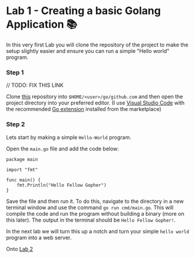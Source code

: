 # Lab 1 - Creating a basic Golang Application :books:

In this very first Lab you will clone the repository of the project to make the setup slightly easier and ensure you can run a simple "Hello world" program.

### Step 1

// TODO: FIX THIS LINK

Clone [this](./) repository into `$HOME/<user>/go/github.com` and then open the project directory into your preferred editor. (I use [Visual Studio Code](https://code.visualstudio.com/) with the recommended [Go extension](https://code.visualstudio.com/docs/languages/go) installed from the marketplace)

### Step 2

Lets start by making a simple `Hello-World` program.

Open the `main.go` file and add the code below:

```golang
package main

import "fmt"

func main() {
    fmt.Println("Hello Fellow Gopher")
}
```
Save the file and then run it. To do this, navigate to the directory in a new terminal window and use the command `go run cmd/main.go`. This will compile the code and run the program without building a binary \(more on this later\). The output in the terminal should be `Hello Fellow Gopher!`.

In the next lab we will turn this up a notch and turn your simple `hello world` program into a web server.

Onto [Lab 2](./lab-2.md)
